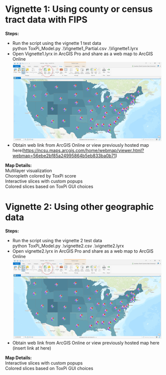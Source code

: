 # Vignette 1: Using county or census tract data with FIPS

**Steps:**  
* Run the script using the vignette 1 test data  
    python ToxPi_Model.py .\Vignette1_Partial.csv .\Vignette1.lyrx  
* Open Vignette1.lyrx in ArcGIS Pro and share as a web map to ArcGIS Online
<img src="https://github.com/Jonathon-Fleming/ToxPi-GIS/blob/main/Images/Sharing.PNG" data-canonical-  
src="https://github.com/Jonathon-Fleming/ToxPi-GIS/blob/main/Images/Sharing.PNG">
* Obtain web link from ArcGIS Online or view previously hosted map here(https://ncsu.maps.arcgis.com/home/webmap/viewer.html?webmap=56ebe2bf85a24995864b5eb833ba0b71)  

**Map Details:**  
Multilayer visualization  
Choropleth colored by ToxPi score  
Interactive slices with custom popups  
Colored slices based on ToxPi GUI choices  

# Vignette 2: Using other geographic data

**Steps:**  
* Run the script using the vignette 2 test data  
    python ToxPi_Model.py .\vignette2.csv .\vignette2.lyrx  
* Open vignette2.lyrx in ArcGIS Pro and share as a web map to ArcGIS Online
<img src="https://github.com/Jonathon-Fleming/ToxPi-GIS/blob/main/Sharing.PNG" data-canonical-  
src="https://github.com/Jonathon-Fleming/ToxPi-GIS/blob/main/Sharing.PNG">
* Obtain web link from ArcGIS Online or view previously hosted map here (insert link at here)  

**Map Details:**  
Interactive slices with custom popups  
Colored slices based on ToxPi GUI choices
